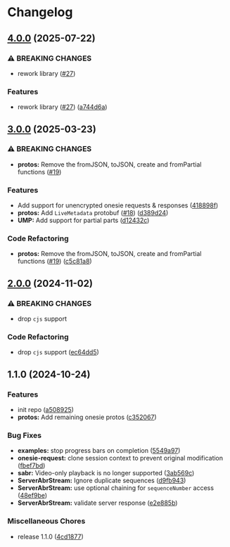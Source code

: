 # Changelog

## [4.0.0](https://github.com/LuanRT/googlevideo/compare/googlevideo-v3.0.0...googlevideo-v4.0.0) (2025-07-22)


### ⚠ BREAKING CHANGES

* rework library ([#27](https://github.com/LuanRT/googlevideo/issues/27))

### Features

* rework library ([#27](https://github.com/LuanRT/googlevideo/issues/27)) ([a744d6a](https://github.com/LuanRT/googlevideo/commit/a744d6af0a09d9771780c2fcf490441c5cadea2a))

## [3.0.0](https://github.com/LuanRT/googlevideo/compare/googlevideo-v2.0.0...googlevideo-v3.0.0) (2025-03-23)


### ⚠ BREAKING CHANGES

* **protos:** Remove the fromJSON, toJSON, create and fromPartial functions ([#19](https://github.com/LuanRT/googlevideo/issues/19))

### Features

* Add support for unencrypted onesie requests & responses ([418898f](https://github.com/LuanRT/googlevideo/commit/418898faa91967ff8d60ab009d32ee49b6649ea5))
* **protos:** Add `LiveMetadata` protobuf ([#18](https://github.com/LuanRT/googlevideo/issues/18)) ([d389d24](https://github.com/LuanRT/googlevideo/commit/d389d242ab21450b750dd694889334f6a37ef4ca))
* **UMP:** Add support for partial parts ([d12432c](https://github.com/LuanRT/googlevideo/commit/d12432c0e5737f440abb75c42c7c430819751cdc))


### Code Refactoring

* **protos:** Remove the fromJSON, toJSON, create and fromPartial functions ([#19](https://github.com/LuanRT/googlevideo/issues/19)) ([c5c81a8](https://github.com/LuanRT/googlevideo/commit/c5c81a81edcd6640368ee9f09dfa4043a42ee0e7))

## [2.0.0](https://github.com/LuanRT/googlevideo/compare/googlevideo-v1.1.0...googlevideo-v2.0.0) (2024-11-02)


### ⚠ BREAKING CHANGES

* drop `cjs` support

### Code Refactoring

* drop `cjs` support ([ec64dd5](https://github.com/LuanRT/googlevideo/commit/ec64dd5183cd4ca755d9ea5efae3ffeade875f75))

## 1.1.0 (2024-10-24)


### Features

* init repo ([a508925](https://github.com/LuanRT/googlevideo/commit/a508925216a7fa0b71ae1e122d0e0f77ded1c819))
* **protos:** Add remaining onesie protos ([c352067](https://github.com/LuanRT/googlevideo/commit/c35206761a36d6188d3bf40d952db5f9255ab3bc))


### Bug Fixes

* **examples:** stop progress bars on completion ([5549a97](https://github.com/LuanRT/googlevideo/commit/5549a971736b7669fda71d6c3a4b3be6825c1e7f))
* **onesie-request:** clone session context to prevent original modification ([fbef7bd](https://github.com/LuanRT/googlevideo/commit/fbef7bd4171737366a31ecf94b9302970c58ca1f))
* **sabr:** Video-only playback is no longer supported ([3ab569c](https://github.com/LuanRT/googlevideo/commit/3ab569c63724b4efe264b1fe47ff8344e5d85fbe))
* **ServerAbrStream:** Ignore duplicate sequences ([d9fb943](https://github.com/LuanRT/googlevideo/commit/d9fb9431ed1b10858b3aef8a23b67e61880a8d99))
* **ServerAbrStream:** use optional chaining for `sequenceNumber` access ([48ef9be](https://github.com/LuanRT/googlevideo/commit/48ef9be26b3e9f1cf49fa7e02cccf79bbe4a551f))
* **ServerAbrStream:** validate server response ([e2e885b](https://github.com/LuanRT/googlevideo/commit/e2e885bf09ca498d1fd9137b0e8daf9270eacc27))


### Miscellaneous Chores

* release 1.1.0 ([4cd1877](https://github.com/LuanRT/googlevideo/commit/4cd18770bad86f95c65cf8f4073fd9456fb91eb8))
